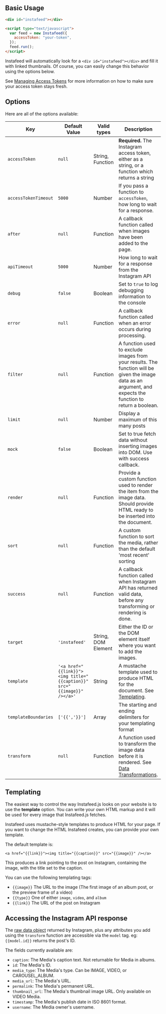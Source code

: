 ## Basic Usage

```html
<div id="instafeed"></div>

<script type="text/javascript">
  var feed = new Instafeed({
    accessToken: "your-token",
  });
  feed.run();
</script>
```

Instafeed will automatically look for a `<div id="instafeed"></div>` and fill it with linked thumbnails. Of course, you can easily change this behavior using the options below.

See [Managing Access Tokens](tokens) for more information on how to make sure your access token stays fresh.

## Options

Here are all of the options available:

| Key                  | Default Value                                                          | Valid types         | Description                                                                                                                                                  |
| -------------------- | ---------------------------------------------------------------------- | ------------------- | ------------------------------------------------------------------------------------------------------------------------------------------------------------ |
| `accessToken`        | `null`                                                                 | String, Function    | **Required.** The Instagram access token, either as a string, or a function which returns a string                                                           |
| `accessTokenTimeout` | `5000`                                                                 | Number              | If you pass a function to `accessToken`, how long to wait for a response.                                                                                    |
| `after`              | `null`                                                                 | Function            | A callback function called when images have been added to the page.                                                                                          |
| `apiTimeout`         | `5000`                                                                 | Number              | How long to wait for a response from the Instagram API                                                                                                       |
| `debug`              | `false`                                                                | Boolean             | Set to `true` to log debugging information to the console                                                                                                    |
| `error`              | `null`                                                                 | Function            | A callback function called when an error occurs during processing.                                                                                           |
| `filter`             | `null`                                                                 | Function            | A function used to exclude images from your results. The function will be given the image data as an argument, and expects the function to return a boolean. |
| `limit`              | `null`                                                                 | Number              | Display a maximum of this many posts                                                                                                                         |
| `mock`               | `false`                                                                | Boolean             | Set to true fetch data without inserting images into DOM. Use with success callback.                                                                         |
| `render`             | `null`                                                                 | Function            | Provide a custom function used to render the item from the image data. Should provide HTML ready to be inserted into the document.                           |
| `sort`               | `null`                                                                 | Function            | A custom function to sort the media, rather than the default 'most recent' sorting                                                                           |
| `success`            | `null`                                                                 | Function            | A callback function called when Instagram API has returned valid data, before any transforming or rendering is done.                                         |
| `target`             | `'instafeed'`                                                          | String, DOM Element | Either the ID or the DOM element itself where you want to add the images.                                                                                    |
| `template`           | `'<a href="{{link}}"><img title="{{caption}}" src="{{image}}" /></a>'` | String              | A mustache template used to produce HTML for the document. See [Templating](Templating).                                                                     |
| `templateBoundaries` | `['{{','}}']`                                                          | Array               | The starting and ending delimiters for your templating format                                                                                                |
| `transform`          | `null`                                                                 | Function            | A function used to transform the image data before it is rendered. See [Data Transformations](Data-Transformations).                                         |

## Templating

The easiest way to control the way Instafeed.js looks on your website is to use the **template** option. You can write your own HTML markup and it will be used for every image that Instafeed.js fetches.

Instafeed uses mustache-style templates to produce HTML for your page. If you want to change the HTML Instafeed creates, you can provide your own template.

The default template is:

`<a href="{{link}}"><img title="{{caption}}" src="{{image}}" /></a>`

This produces a link pointing to the post on Instagram, containing the image, with the title set to the caption.

You can use the following templating tags:

- `{{image}}` The URL to the image (The first image of an album post, or the preview frame of a video)
- `{{type}}` One of either `image`, `video`, and `album`
- `{{link}}` The URL of the post on Instagram

## Accessing the Instagram API response

The [raw data object](https://developers.facebook.com/docs/instagram-platform/reference/instagram-media#fields) returned by Instagram, plus any attributes you add using the `transform` function are accessible via the `model` tag. eg: `{{model.id}}` returns the post's ID.

The fields currently available are:

- `caption`: The Media's caption text. Not returnable for Media in albums.
- `id`: The Media's ID.
- `media_type`: The Media's type. Can be IMAGE, VIDEO, or CAROUSEL_ALBUM.
- `media_url`: The Media's URL.
- `permalink`: The Media's permanent URL.
- `thumbnail_url`: The Media's thumbnail image URL. Only available on VIDEO Media.
- `timestamp`: The Media's publish date in ISO 8601 format.
- `username`: The Media owner's username.
